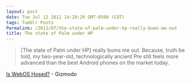 ```yaml
---
layout: post
date: Tue Jul 12 2011 14:28:29 GMT-0500 (CDT)
tags: Tumblr Posts
Permalink: /2011/07/the-state-of-palm-under-hp-really-bums-me-out
title: The state of Palm under HP
---
```


> [The state of Palm under HP] really bums me out. Because, truth be told, my two-year-old, technologically ancient Pre still feels more advanced than the best Android phones on the market today.

[Is WebOS Hosed?](http://www.instapaper.com/text?u=http://gizmodo.com/5820180/is-webos-hosed&article=184147540) - Gizmodo
